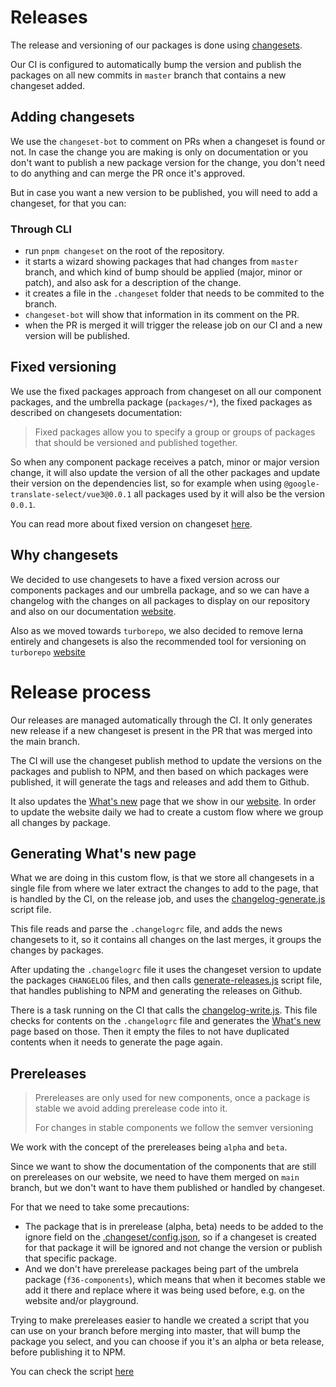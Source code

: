 # Releases

The release and versioning of our packages is done using [changesets](https://github.com/changesets/changesets).

Our CI is configured to automatically bump the version and publish the packages on all new commits in `master` branch that contains a new changeset added.

## Adding changesets

We use the `changeset-bot` to comment on PRs when a changeset is found or not.
In case the change you are making is only on documentation or you don't want to publish a new package version for the change, you don't need to do anything and can merge the PR once it's approved.

But in case you want a new version to be published, you will need to add a changeset, for that you can:

### Through CLI

- run `pnpm changeset` on the root of the repository.
- it starts a wizard showing packages that had changes from `master` branch, and which kind of bump should be applied (major, minor or patch), and also ask for a description of the change.
- it creates a file in the `.changeset` folder that needs to be commited to the branch.
- `changeset-bot` will show that information in its comment on the PR.
- when the PR is merged it will trigger the release job on our CI and a new version will be published.

## Fixed versioning

We use the fixed packages approach from changeset on all our component packages, and the umbrella package (`packages/*`), the fixed packages as described on changesets documentation:

> Fixed packages allow you to specify a group or groups of packages that should be versioned and published together.

So when any component package receives a patch, minor or major version change, it will also update the version of all the other packages and update their version on the dependencies list, so for example when using `@google-translate-select/vue3@0.0.1` all packages used by it will also be the version `0.0.1`.

You can read more about fixed version on changeset [here](https://github.com/changesets/changesets/blob/main/docs/fixed-packages.md).

## Why changesets

We decided to use changesets to have a fixed version across our components packages and our umbrella package, and so we can have a changelog with the changes on all packages to display on our repository and also on our documentation [website](https://i7eo/whats-new).

Also as we moved towards `turborepo`, we also decided to remove lerna entirely and changesets is also the recommended tool for versioning on `turborepo` [website](https://turborepo.org/docs/guides/migrate-from-lerna#package-publishing-versioning-and-changelog-generation)

# Release process

Our releases are managed automatically through the CI. It only generates new release if a new changeset is present in the PR that was merged into the main branch.

The CI will use the changeset publish method to update the versions on the packages and publish to NPM, and then based on which packages were published, it will generate the tags and releases and add them to Github.

It also updates the [What's new](https://i7eo/whats-new) page that we show in our [website](https://i7eo/whats-new). In order to update the website daily we had to create a custom flow where we group all changes by package.

## Generating What's new page

What we are doing in this custom flow, is that we store all changesets in a single file from where we later extract the changes to add to the page, that is handled by the CI, on the release job, and uses the [changelog-generate.js](https://github.com/i7eo/google-translate-select/blob/master/scripts/changesets/generate.ts) script file.

This file reads and parse the `.changelogrc` file, and adds the news changesets to it, so it contains all changes on the last merges, it groups the changes by packages.

After updating the `.changelogrc` file it uses the changeset version to update the packages `CHANGELOG` files, and then calls [generate-releases.js](https://github.com/i7eo/google-translate-select/blob/master/scripts/changesets/releases.ts) script file, that handles publishing to NPM and generating the releases on Github.

There is a task running on the CI that calls the [changelog-write.js](https://github.com/i7eo/google-translate-select/blob/master/scripts/changesets/write.ts). This file checks for contents on the `.changelogrc` file and generates the [What's new](https://i7eo/whats-new) page based on those. Then it empty the files to not have duplicated contents when it needs to generate the page again.

## Prereleases

> Prereleases are only used for new components, once a package is stable we avoid adding prerelease code into it.
>
> For changes in stable components we follow the semver versioning

We work with the concept of the prereleases being `alpha` and `beta`.

Since we want to show the documentation of the components that are still on prereleases on our website, we need to have them merged on `main` branch, but we don't want to have them published or handled by changeset.

For that we need to take some precautions:

- The package that is in prerelease (alpha, beta) needs to be added to the ignore field on the [.changeset/config.json](https://github.com/i7eo/google-translate-select/blob/master/.changeset/config.json), so if a changeset is created for that package it will be ignored and not change the version or publish that specific package.
- And we don't have prerelease packages being part of the umbrela package (`f36-components`), which means that when it becomes stable we add it there and replace where it was being used before, e.g. on the website and/or playground.

Trying to make prereleases easier to handle we created a script that you can use on your branch before merging into master, that will bump the package you select, and you can choose if you it's an alpha or beta release, before publishing it to NPM.

You can check the script [here](https://github.com/i7eo/google-translate-select/blob/master/scripts/prerelease.ts)
